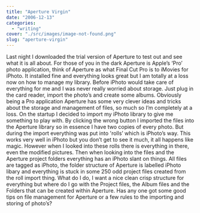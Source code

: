 ```yaml
---
title: "Aperture Virgin"
date: "2006-12-13"
categories: 
  - "writing"
cover: "./src/images/image-not-found.png"
slug: "aperture-virgin"
---
```


Last night I downloaded the trial version of Aperture to test out and see what it is all about. For those of you in the dark Aperture is Apple’s ‘Pro’ photo application, think of Aperture as what Final Cut Pro is to iMovies for iPhoto. It installed fine and everything looks great but I am totally at a loss now on how to manage my library. Before iPhoto would take care of everything for me and I was never really worried about storage. Just plug in the card reader, import the photo’s and create some albums. Obviously being a Pro application Aperture has some very clever ideas and tricks about the storage and management of files, so much so I’m completely at a loss. On the startup I decided to import my iPhoto library to give me something to play with. By clicking the wrong button I imported the files into the Aperture library so in essence I have two copies of every photo. But during the import everything was put into 'rolls’ which is iPhoto’s way. This works very well in iPhoto but you don’t get to see it much, it all happens like magic. However when I looked into these rolls there is everything in there, even the modified pictures. Then when looking into the files and the Aperture project folders everything has an iPhoto slant on things. All files are tagged as iPhoto, the folder structure of Aperture is labelled iPhoto libary and everything is stuck in some 250 odd project files created from the roll import thing. What do I do, I want a nice clean crisp structure for everything but where do I go with the Project files, the Album files and the Folders that can be created within Aperture. Has any one got some good tips on file management for Aperture or a few rules to the importing and storing of photo’s?
